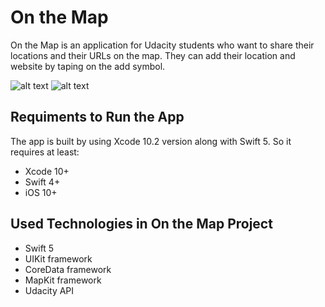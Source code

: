 # On the Map

On the Map is an application for Udacity students who want to share their locations and their URLs on the map. They can add their location and website by taping on the add symbol. 

![alt text](https://i.postimg.cc/0yQPM9bL/Simulator-Screen-Shot-i-Phone-X-2019-08-18-at-03-01-28.png)
![alt text](https://i.postimg.cc/qR8TVR5C/Simulator-Screen-Shot-i-Phone-X-2019-08-18-at-03-02-01.png)

## Requiments to Run the App
The app is built by using Xcode 10.2 version along with Swift 5. So it requires at least:

* Xcode 10+
* Swift 4+
* iOS 10+

## Used Technologies in On the Map Project
* Swift 5
* UIKit framework
* CoreData framework
* MapKit framework
* Udacity API

